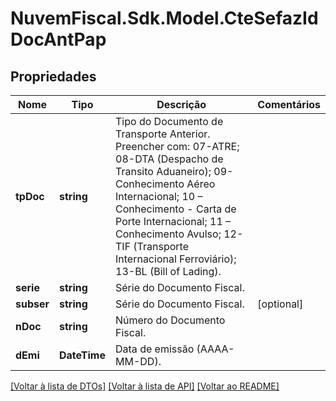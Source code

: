 # NuvemFiscal.Sdk.Model.CteSefazIdDocAntPap

## Propriedades

Nome | Tipo | Descrição | Comentários
------------ | ------------- | ------------- | -------------
**tpDoc** | **string** | Tipo do Documento de Transporte Anterior.  Preencher com:  07-ATRE;         08-DTA (Despacho de Transito Aduaneiro);  09-Conhecimento Aéreo Internacional;  10 – Conhecimento - Carta de Porte Internacional;  11 – Conhecimento Avulso;  12-TIF (Transporte Internacional Ferroviário); 13-BL (Bill of Lading). | 
**serie** | **string** | Série do Documento Fiscal. | 
**subser** | **string** | Série do Documento Fiscal. | [optional] 
**nDoc** | **string** | Número do Documento Fiscal. | 
**dEmi** | **DateTime** | Data de emissão (AAAA-MM-DD). | 

[[Voltar à lista de DTOs]](../README.md#documentation-for-models) [[Voltar à lista de API]](../README.md#documentation-for-api-endpoints) [[Voltar ao README]](../README.md)

